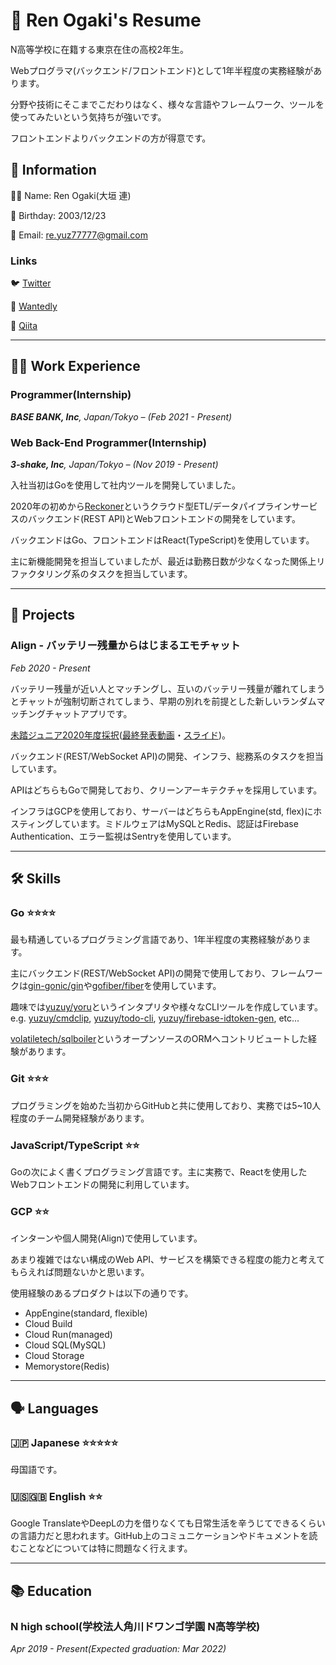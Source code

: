 # 👔 Ren Ogaki's Resume

N高等学校に在籍する東京在住の高校2年生。

Webプログラマ(バックエンド/フロントエンド)として1年半程度の実務経験があります。

分野や技術にそこまでこだわりはなく、様々な言語やフレームワーク、ツールを使ってみたいという気持ちが強いです。

フロントエンドよりバックエンドの方が得意です。

## 📎 Information

🧑‍💻 Name: Ren Ogaki(大垣 連)

🎂 Birthday: 2003/12/23

📧 Email: re.yuz77777@gmail.com

### Links

🐦 [Twitter](https://twitter.com/re_yuzuy)

📃 [Wantedly](https://www.wantedly.com/users/121072822)

📝 [Qiita](https://qiita.com/yuzuy)

---

## **🧑‍💻** Work Experience

### Programmer(Internship)
***BASE BANK, Inc**, Japan/Tokyo – (Feb 2021 - Present)*

### Web Back-End Programmer(Internship)

***3-shake, Inc**, Japan/Tokyo – (Nov 2019 - Present)*

入社当初はGoを使用して社内ツールを開発していました。

2020年の初めから[Reckoner](https://reckoner.io)というクラウド型ETL/データパイプラインサービスのバックエンド(REST API)とWebフロントエンドの開発をしています。

バックエンドはGo、フロントエンドはReact(TypeScript)を使用しています。

主に新機能開発を担当していましたが、最近は勤務日数が少なくなった関係上リファクタリング系のタスクを担当しています。

---

## 🚀 Projects

### Align - バッテリー残量からはじまるエモチャット

*Feb 2020 - Present*

バッテリー残量が近い人とマッチングし、互いのバッテリー残量が離れてしまうとチャットが強制切断されてしまう、早期の別れを前提とした新しいランダムマッチングチャットアプリです。

[未踏ジュニア2020年度採択](https://jr.mitou.org/projects/2020/align)([最終発表動画](https://www.youtube.com/watch?v=r8WlvrgwB4k)・[スライド](https://speakerdeck.com/___soprog/wei-ta-ziyunia2020-align-zui-zhong-fa-biao-zi-liao))。

バックエンド(REST/WebSocket API)の開発、インフラ、総務系のタスクを担当しています。

APIはどちらもGoで開発しており、クリーンアーキテクチャを採用しています。

インフラはGCPを使用しており、サーバーはどちらもAppEngine(std, flex)にホスティングしています。ミドルウェアはMySQLとRedis、認証はFirebase Authentication、エラー監視はSentryを使用しています。

---

## 🛠 Skills

### Go ⭐️⭐️⭐️⭐️

最も精通しているプログラミング言語であり、1年半程度の実務経験があります。

主にバックエンド(REST/WebSocket API)の開発で使用しており、フレームワークは[gin-gonic/gin](https://github.com/gin-gonic/gin)や[gofiber/fiber](https://github.com/gofiber/fiber)を使用しています。

趣味では[yuzuy/yoru](https://github.com/yuzuy/yoru)というインタプリタや様々なCLIツールを作成しています。e.g. [yuzuy/cmdclip](https://github.com/yuzuy/cmdclip), [yuzuy/todo-cli](https://github.com/yuzuy/todo-cli), [yuzuy/firebase-idtoken-gen](https://github.com/yuzuy/firebase-idtoken-gen), etc...

[volatiletech/sqlboiler](https://github.com/volatiletech/sqlboiler)というオープンソースのORMへコントリビュートした経験があります。

### Git ⭐⭐⭐

プログラミングを始めた当初からGitHubと共に使用しており、実務では5~10人程度のチーム開発経験があります。

### JavaScript/TypeScript ⭐⭐

Goの次によく書くプログラミング言語です。主に実務で、Reactを使用したWebフロントエンドの開発に利用しています。

### GCP ⭐️⭐️

インターンや個人開発(Align)で使用しています。

あまり複雑ではない構成のWeb API、サービスを構築できる程度の能力と考えてもらえれば問題ないかと思います。

使用経験のあるプロダクトは以下の通りです。

- AppEngine(standard, flexible)
- Cloud Build
- Cloud Run(managed)
- Cloud SQL(MySQL)
- Cloud Storage
- Memorystore(Redis)

---

## 🗣 Languages

### 🇯🇵 Japanese ⭐️⭐️⭐️⭐️⭐

母国語です。

### 🇺🇸🇬🇧 English ⭐⭐

Google TranslateやDeepLの力を借りなくても日常生活を辛うじてできるくらいの言語力だと思われます。GitHub上のコミュニケーションやドキュメントを読むことなどについては特に問題なく行えます。

---

## 📚 Education

### N high school(学校法人角川ドワンゴ学園 N高等学校)

*Apr 2019 - Present(Expected graduation: Mar 2022)*
